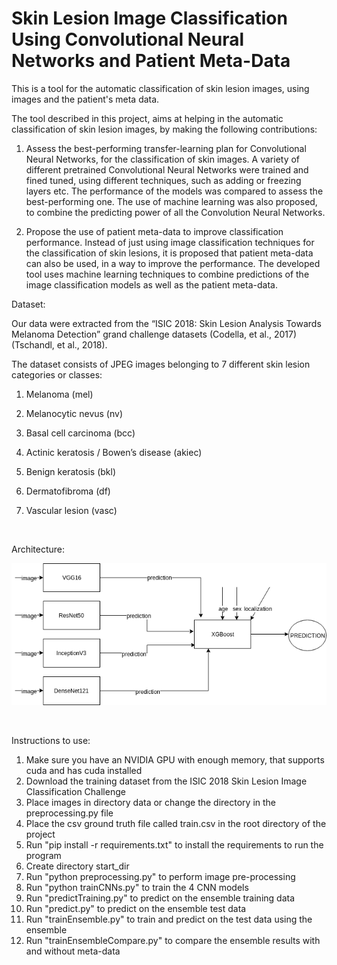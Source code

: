 # Skin Lesion Image Classification Using Convolutional Neural Networks and Patient Meta-Data

This is a tool for the automatic classification of skin lesion images, using images and the patient's meta data.


The tool described in this project, aims at helping in the automatic classification of skin lesion images, by making the following contributions: 

1. Assess the best-performing transfer-learning plan for Convolutional Neural Networks, for the classification of skin images. A variety of different pretrained Convolutional Neural Networks were trained and fined tuned, using different techniques, such as adding or freezing layers etc. The performance of the models was compared to assess the best-performing one. The use of machine learning was also proposed, to combine the predicting power of all the Convolution Neural Networks.  

2. Propose the use of patient meta-data to improve classification performance. Instead of just using image classification techniques for the classification of skin lesions, it is proposed that patient meta-data can also be used, in a way to improve the performance. The developed tool uses machine learning techniques to combine predictions of the image classification models as well as the patient meta-data.


Dataset:

Our data were extracted from the “ISIC 2018: Skin Lesion Analysis Towards Melanoma Detection” grand challenge datasets (Codella, et al., 2017) (Tschandl, et al., 2018). 

The dataset consists of JPEG images belonging to 7 different skin lesion categories or classes: 

1. Melanoma (mel) 

2. Melanocytic nevus (nv) 

3. Basal cell carcinoma (bcc) 

4. Actinic keratosis / Bowen’s disease (akiec) 

5. Benign keratosis (bkl) 

6. Dermatofibroma (df) 

7. Vascular lesion (vasc)

<br />

Architecture:

![Architectural Diagram](/architecture.png)


<br />

Instructions to use:
1. Make sure you have an NVIDIA GPU with enough memory, that supports cuda and has cuda installed
2. Download the training dataset from the ISIC 2018 Skin Lesion Image Classification Challenge
3. Place images in directory data or change the directory in the preprocessing.py file
4. Place the csv ground truth file called train.csv in the root directory of the project
5. Run "pip install -r requirements.txt" to install the requirements to run the program
6. Create directory start_dir
7. Run "python preprocessing.py" to perform image pre-processing
8. Run "python trainCNNs.py" to train the 4 CNN models
9. Run "predictTraining.py" to predict on the ensemble training data
10. Run "predict.py" to predict on the ensemble test data
11. Run "trainEnsemble.py" to train and predict on the test data using the ensemble
12. Run "trainEnsembleCompare.py" to compare the ensemble results with and without meta-data
